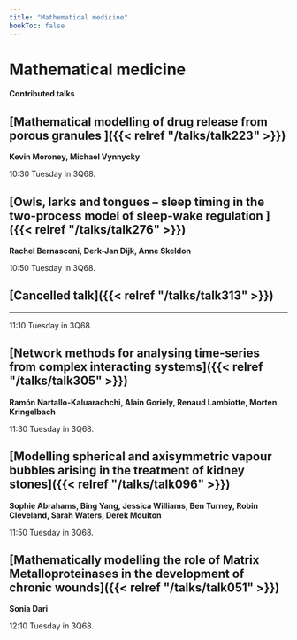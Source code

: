 ```yaml
---
title: "Mathematical medicine"
bookToc: false
---
```


# Mathematical medicine

**Contributed talks**


## [Mathematical modelling of drug release from porous granules ]({{< relref "/talks/talk223" >}})

**Kevin Moroney, Michael Vynnycky**

10:30 Tuesday in 3Q68.


## [Owls, larks and tongues – sleep timing in the two-process model of sleep-wake regulation ]({{< relref "/talks/talk276" >}})

**Rachel Bernasconi, Derk-Jan Dijk, Anne Skeldon**

10:50 Tuesday in 3Q68.


## [Cancelled talk]({{< relref "/talks/talk313" >}})

****

11:10 Tuesday in 3Q68.


## [Network methods for analysing time-series from complex interacting systems]({{< relref "/talks/talk305" >}})

**Ramón Nartallo-Kaluarachchi, Alain Goriely, Renaud Lambiotte, Morten Kringelbach**

11:30 Tuesday in 3Q68.


## [Modelling spherical and axisymmetric vapour bubbles arising in the treatment of kidney stones]({{< relref "/talks/talk096" >}})

**Sophie Abrahams, Bing Yang, Jessica Williams, Ben Turney, Robin Cleveland, Sarah Waters, Derek Moulton**

11:50 Tuesday in 3Q68.


## [Mathematically modelling the role of Matrix Metalloproteinases in the development of chronic wounds]({{< relref "/talks/talk051" >}})

**Sonia Dari**

12:10 Tuesday in 3Q68.


